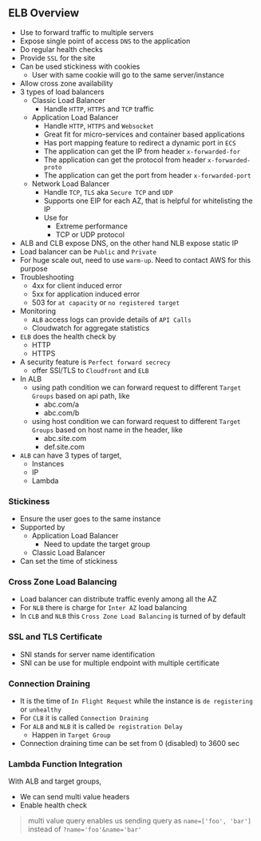 ## ELB Overview

- Use to forward traffic to multiple servers
- Expose single point of access `DNS` to the application
- Do regular health checks
- Provide `SSL` for the site
- Can be used stickiness with cookies
  - User with same cookie will go to the same server/instance
- Allow cross zone availability
- 3 types of load balancers
  - Classic Load Balancer
    - Handle `HTTP`, `HTTPS` and `TCP` traffic
  - Application Load Balancer
    - Handle `HTTP`, `HTTPS` and `Websocket`
    - Great fit for micro-services and container based applications
    - Has port mapping feature to redirect a dynamic port in `ECS`
    - The application can get the IP from header `x-forwarded-for`
    - The application can get the protocol from header `x-forwarded-proto`
    - The application can get the port from header `x-forwarded-port`
  - Network Load Balancer
    - Handle `TCP`, `TLS` aka `Secure TCP` and `UDP`
    - Supports one EIP for each AZ, that is helpful for whitelisting the IP
    - Use for
      - Extreme performance
      - TCP or UDP protocol
- ALB and CLB expose DNS, on the other hand NLB expose static IP
- Load balancer can be `Public` and `Private`
- For huge scale out, need to use `warm-up`. Need to contact AWS for this purpose
- Troubleshooting
  - 4xx for client induced error
  - 5xx for application induced error
  - 503 for `at capacity` or `no registered target`
- Monitoring
  - `ALB` access logs can provide details of `API Calls`
  - Cloudwatch for aggregate statistics
- `ELB` does the health check by
  - HTTP
  - HTTPS
- A security feature is `Perfect forward secrecy`
  - offer SSl/TLS to `Cloudfront` and `ELB`
- In ALB
  - using path condition we can forward request to different `Target Groups` based on api path, like
    - abc.com/a
    - abc.com/b
  - using host condition we can forward request to different `Target Groups` based on host name in the header, like
    - abc.site.com
    - def.site.com
- `ALB` can have 3 types of target,
  - Instances
  - IP
  - Lambda

### Stickiness

- Ensure the user goes to the same instance
- Supported by
  - Application Load Balancer
    - Need to update the target group
  - Classic Load Balancer
- Can set the time of stickiness

### Cross Zone Load Balancing

- Load balancer can distribute traffic evenly among all the AZ
- For `NLB` there is charge for `Inter AZ` load balancing
- In `CLB` and `NLB` this `Cross Zone Load Balancing` is turned of by default

### SSL and TLS Certificate

- SNI stands for server name identification
- SNI can be use for multiple endpoint with multiple certificate

### Connection Draining

- It is the time of `In Flight Request` while the instance is `de registering` or `unhealthy`
- For `CLB` it is called `Connection Draining`
- For `ALB` and `NLB` it is called `De registration Delay`
  - Happen in `Target Group`
- Connection draining time can be set from 0 (disabled) to 3600 sec

### Lambda Function Integration

With ALB and target groups,

- We can send multi value headers
- Enable health check

> multi value query enables us sending query as `name=['foo', 'bar']` instead of `?name='foo'&name='bar'`


